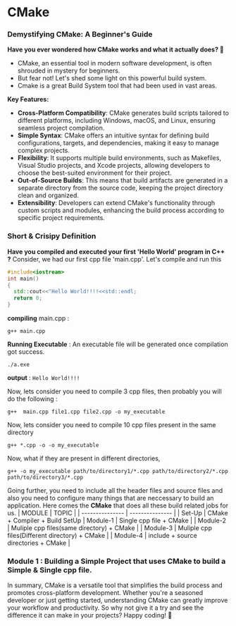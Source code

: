 # CMake 
### Demystifying CMake: A Beginner's Guide

**Have you ever wondered how CMake works and what it actually does? 🤔**<br>
* CMake, an essential tool in modern software development, is often shrouded in mystery for beginners.
* But fear not! Let's shed some light on this powerful build system.
* Cmake is a great Build System tool that had been used in vast areas.
  
**Key Features:**

* **Cross-Platform Compatibility**: CMake generates build scripts tailored to different platforms, including Windows, macOS, and Linux, ensuring seamless project compilation.
* **Simple Syntax**: CMake offers an intuitive syntax for defining build configurations, targets, and dependencies, making it easy to manage complex projects.
* **Flexibility**: It supports multiple build environments, such as Makefiles, Visual Studio projects, and Xcode projects, allowing developers to choose the best-suited environment for their project.
* **Out-of-Source Builds**: This means that build artifacts are generated in a separate directory from the source code, keeping the project directory clean and organized.
* **Extensibility**: Developers can extend CMake's functionality through custom scripts and modules, enhancing the build process according to specific project requirements.

### Short & Crisipy Definition
**Have you compiled and executed your first 'Hello World' program in C++ ?**
Consider, we had our first cpp file 'main.cpp'. Let's compile and run this
``` cpp
#include<iostream>
int main()
{
  std::cout<<"Hello World!!!!<<std::endl;
  return 0;
}
```
**compiling** main.cpp :
```
g++ main.cpp
 ```
**Running Executable** : An executable file will be generated once compilation got success.
```
./a.exe
```
**output** : ```Hello World!!!!```<br>

Now, lets consider you need to compile 3 cpp files, then probably you will do the following :
```
g++  main.cpp file1.cpp file2.cpp -o my_executable
```
Now, lets consider you need to compile 10 cpp files present in the same directory
```
g++ *.cpp -o -o my_executable
```
Now, what if they are present in different directories,
```
g++ -o my_executable path/to/directory1/*.cpp path/to/directory2/*.cpp path/to/directory3/*.cpp
```
Going further, you need to include all the header files and source files and also you need to configure many things that are neccessary to build an application. Here comes the **CMake** that does all these build related jobs for us.
| MODULE          | TOPIC           |
| --------------- | --------------- |
| Set-Up          | CMake + Compiler + Build SetUp
| Module-1        | Single cpp file   + CMake    |
| Module-2        | Muliple cpp files(same directory)      + CMake    |
| Module-3        | Muliple cpp files(Different directory) + CMake |
| Module-4        | include + source directories + CMake |



### Module 1 : Building a Simple Project that uses CMake to build a Simple & Single cpp file.


In summary, CMake is a versatile tool that simplifies the build process and promotes cross-platform development. Whether you're a seasoned developer or just getting started, understanding CMake can greatly improve your workflow and productivity. So why not give it a try and see the difference it can make in your projects? Happy coding! 🚀
